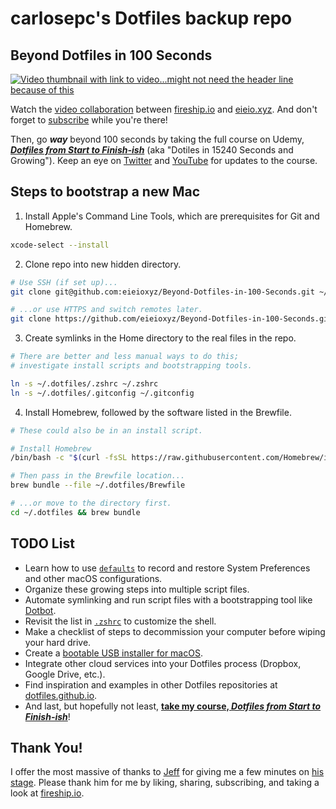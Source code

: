 # carlosepc's Dotfiles backup repo

## Beyond Dotfiles in 100 Seconds

[![Video thumbnail with link to video...might not need the header line because of this](./dotfiles-in-100-seconds-cover.jpg)](https://youtu.be/r_MpUP6aKiQ "Dotfiles in 100 Seconds on YouTube")

Watch the [video collaboration](https://youtu.be/r_MpUP6aKiQ "Dotfiles in 100 Seconds on YouTube") between [fireship.io](https://fireship.io/ "Build and ship 🔥 your app ⚡ faster") and [eieio.xyz](http://dotfiles.eieio.xyz "Dotfiles from Start to Finish-ish"). And don't forget to [subscribe](https://fireship.page.link/youtube "Fireship YouTube Channel") while you're there!

Then, go ***way*** beyond 100 seconds by taking the full course on Udemy, [***Dotfiles from Start to Finish-ish***](https://www.udemy.com/course/dotfiles-from-start-to-finish-ish/?referralCode=445BE0B541C48FE85276 "Learn Dotfiles from Start to Finish-ish on Udemy"
) (aka "Dotiles in 15240 Seconds and Growing"). Keep an eye on [Twitter](https://twitter.com/EIEIOxyz "@EIEIOxyz") and [YouTube](https://www.youtube.com/channel/UCcZZOzRKMbql7IEL0midfgQ "EIEIO YouTube Channel") for updates to the course.


## Steps to bootstrap a new Mac

1. Install Apple's Command Line Tools, which are prerequisites for Git and Homebrew.

```zsh
xcode-select --install
```


2. Clone repo into new hidden directory.

```zsh
# Use SSH (if set up)...
git clone git@github.com:eieioxyz/Beyond-Dotfiles-in-100-Seconds.git ~/.dotfiles

# ...or use HTTPS and switch remotes later.
git clone https://github.com/eieioxyz/Beyond-Dotfiles-in-100-Seconds.git ~/.dotfiles
```


3. Create symlinks in the Home directory to the real files in the repo.

```zsh
# There are better and less manual ways to do this;
# investigate install scripts and bootstrapping tools.

ln -s ~/.dotfiles/.zshrc ~/.zshrc
ln -s ~/.dotfiles/.gitconfig ~/.gitconfig
```


4. Install Homebrew, followed by the software listed in the Brewfile.

```zsh
# These could also be in an install script.

# Install Homebrew
/bin/bash -c "$(curl -fsSL https://raw.githubusercontent.com/Homebrew/install/HEAD/install.sh)"

# Then pass in the Brewfile location...
brew bundle --file ~/.dotfiles/Brewfile

# ...or move to the directory first.
cd ~/.dotfiles && brew bundle
```


## TODO List

- Learn how to use [`defaults`](https://macos-defaults.com/#%F0%9F%99%8B-what-s-a-defaults-command) to record and restore System Preferences and other macOS configurations.
- Organize these growing steps into multiple script files.
- Automate symlinking and run script files with a bootstrapping tool like [Dotbot](https://github.com/anishathalye/dotbot).
- Revisit the list in [`.zshrc`](.zshrc) to customize the shell.
- Make a checklist of steps to decommission your computer before wiping your hard drive.
- Create a [bootable USB installer for macOS](https://support.apple.com/en-us/HT201372).
- Integrate other cloud services into your Dotfiles process (Dropbox, Google Drive, etc.).
- Find inspiration and examples in other Dotfiles repositories at [dotfiles.github.io](https://dotfiles.github.io/).
- And last, but hopefully not least, [**take my course, *Dotfiles from Start to Finish-ish***](https://www.udemy.com/course/dotfiles-from-start-to-finish-ish/?referralCode=445BE0B541C48FE85276 "Learn Dotfiles from Start to Finish-ish on Udemy"
)!

## Thank You!

I offer the most massive of thanks to [Jeff](https://twitter.com/jeffdelaney23 "Follow Jeff Delaney on Twitter") for giving me a few minutes on [his stage](https://fireship.page.link/youtube "Fireship YouTube Channel"). Please thank him for me by liking, sharing, subscribing, and taking a look at [fireship.io](https://fireship.io/ "Build and ship 🔥 your app ⚡ faster").
